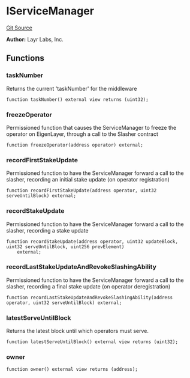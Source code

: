 # IServiceManager
[Git Source](https://github.com/Sabnock01/eigenlayer-contracts/blob/fa80db0202cf74fb2bae3ffc6aa6db988074a698/src/contracts/interfaces/IServiceManager.sol)

**Author:**
Layr Labs, Inc.


## Functions
### taskNumber

Returns the current 'taskNumber' for the middleware


```solidity
function taskNumber() external view returns (uint32);
```

### freezeOperator

Permissioned function that causes the ServiceManager to freeze the operator on EigenLayer, through a call to the Slasher contract


```solidity
function freezeOperator(address operator) external;
```

### recordFirstStakeUpdate

Permissioned function to have the ServiceManager forward a call to the slasher, recording an initial stake update (on operator registration)


```solidity
function recordFirstStakeUpdate(address operator, uint32 serveUntilBlock) external;
```

### recordStakeUpdate

Permissioned function to have the ServiceManager forward a call to the slasher, recording a stake update


```solidity
function recordStakeUpdate(address operator, uint32 updateBlock, uint32 serveUntilBlock, uint256 prevElement)
    external;
```

### recordLastStakeUpdateAndRevokeSlashingAbility

Permissioned function to have the ServiceManager forward a call to the slasher, recording a final stake update (on operator deregistration)


```solidity
function recordLastStakeUpdateAndRevokeSlashingAbility(address operator, uint32 serveUntilBlock) external;
```

### latestServeUntilBlock

Returns the latest block until which operators must serve.


```solidity
function latestServeUntilBlock() external view returns (uint32);
```

### owner


```solidity
function owner() external view returns (address);
```

